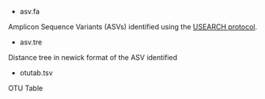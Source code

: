 * asv.fa

Amplicon Sequence Variants (ASVs) identified using the [USEARCH protocol](https://github.com/quadram-institute-bioscience/bambi-its/wiki/USEARCH).
 
* asv.tre

Distance tree in newick format of the ASV identified

* otutab.tsv

OTU Table
